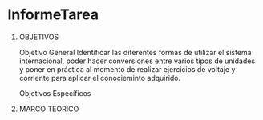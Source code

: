 # InformeTarea

1. OBJETIVOS

     Objetivo General
        Identificar las diferentes formas de utilizar el sistema internacional, poder hacer conversiones entre varios tipos de unidades y poner en práctica al momento
        de realizar ejercicios de voltaje y corriente para aplicar el conocieminto adquirido.   
        
     Objetivos Específicos


2. MARCO TEORICO




